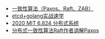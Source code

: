 - [一致性算法（Paxos、Raft、ZAB）](https://www.bilibili.com/video/av21667358/?spm_id_from=333.788.videocard.19)
- [etcd+golang实战速学](http://www.jtthink.com/course/90)
- [2020 MIT 6.824 分布式系统](https://www.bilibili.com/video/av87684880?p=5)
- [分布式一致性算法Raft作者讲解Paxos](https://www.bilibili.com/video/av36556594/?spm_id_from=333.788.videocard.2)
